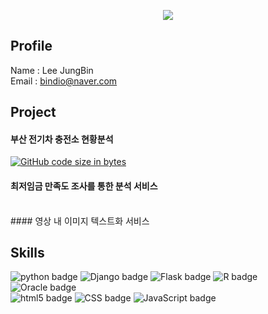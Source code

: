 <p align='center'>
  <a href="https://github.com/JBindio">
    <img src="https://capsule-render.vercel.app/api?type=waving&color=000000&fontColor=FFFFFF&height=250&text=JungBin's%20Repository&fontSize=50&fontAlignY=38&desc=Thank%20you%20for%20visiting&descAlignY=55&descAlign=66.5"/>
  </a>
</p>

## Profile
Name : Lee JungBin <br>
Email : bindio@naver.com

## Project
#### 부산 전기차 충전소 현황분석 <br>
[![GitHub code size in bytes](https://img.shields.io/github/languages/code-size/JBindio/MiniProject?color=black&label=MiniProject)](https://github.com/JBindio/MiniProject)
<br>
#### 최저임금 만족도 조사를 통한 분석 서비스<br>
<a href="https://github.com/JBindio/MiniProject">
</a>
<br>
#### 영상 내 이미지 텍스트화 서비스
<a href="https://github.com/JBindio/SeeLearning">
</a>
<br>

## Skills
![python badge](https://img.shields.io/badge/Python-gray?style=for-the-badge&logo=python&logoColor=white)
![Django badge](https://img.shields.io/badge/Django-gray?style=for-the-badge&logo=django&logoColor=white)
![Flask badge](https://img.shields.io/badge/Flask-gray?style=for-the-badge&logo=flask&logoColor=white)
![R badge](https://img.shields.io/badge/R-gray?style=for-the-badge&logo=r&logoColor=white)
![Oracle badge](https://img.shields.io/badge/Oracle-gray?style=for-the-badge&logo=Oracle&logoColor=white)
<br>
![html5 badge](https://img.shields.io/badge/Html5-gray?style=for-the-badge&logo=Html5&logoColor=white)
![CSS badge](https://img.shields.io/badge/CSS3-gray?style=for-the-badge&logo=CSS3&logoColor=white)
![JavaScript badge](https://img.shields.io/badge/JavaScript-gray?style=for-the-badge&logo=JavaScript&logoColor=white)




<!--
**JBindio/JBindio** is a ✨ _special_ ✨ repository because its `README.md` (this file) appears on your GitHub profile.

Here are some ideas to get you started:

- 🔭 I’m currently working on ...
- 🌱 I’m currently learning ...
- 👯 I’m looking to collaborate on ...
- 🤔 I’m looking for help with ...
- 💬 Ask me about ...
- 📫 How to reach me: ...
- 😄 Pronouns: ...
- ⚡ Fun fact: ...
-->
